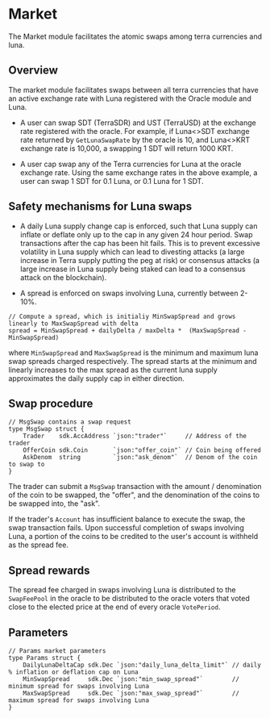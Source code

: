 # Market

The Market module facilitates the atomic swaps among terra currencies and luna. 

## Overview

The market module facilitates swaps between all terra currencies that have an active exchange rate with Luna registered with the Oracle module and Luna. 

- A user can swap SDT (TerraSDR) and UST (TerraUSD) at the exchange rate registered with the oracle. For example, if Luna<>SDT exchange rate returned by `GetLunaSwapRate` by the oracle is 10, and Luna<>KRT exchange rate is 10,000, a swapping 1 SDT will return 1000 KRT.  

- A user cap swap any of the Terra currencies for Luna at the oracle exchange rate. Using the same exchange rates in the above example, a user can swap 1 SDT for 0.1 Luna, or 0.1 Luna for 1 SDT. 

## Safety mechanisms for Luna swaps

- A daily Luna supply change cap is enforced, such that Luna supply can inflate or deflate only up to the cap in any given 24 hour period. Swap transactions after the cap has been hit fails. This is to prevent excessive volatility in Luna supply which can lead to divesting attacks (a large increase in Terra supply putting the peg at risk) or consensus attacks (a large increase in Luna supply being staked can lead to a consensus attack on the blockchain). 

- A spread is enforced on swaps involving Luna, currently between 2-10%. 
```
// Compute a spread, which is initialiy MinSwapSpread and grows linearly to MaxSwapSpread with delta
spread = MinSwapSpread + dailyDelta / maxDelta *  (MaxSwapSpread - MinSwapSpread)
```
where `MinSwapSpread` and `MaxSwapSpread` is the minimum and maximum luna swap spreads charged respectively. The spread starts at the minimum and linearly increases to the max spread as the current luna supply approximates the daily supply cap in either direction. 

## Swap procedure

```golang
// MsgSwap contains a swap request
type MsgSwap struct {
	Trader    sdk.AccAddress `json:"trader"`     // Address of the trader
	OfferCoin sdk.Coin       `json:"offer_coin"` // Coin being offered
	AskDenom  string         `json:"ask_denom"`  // Denom of the coin to swap to
}
```
The trader can submit a `MsgSwap` transaction with the amount / denomination of the coin to be swapped, the "offer", and the denomination of the coins to be swapped into, the "ask". 

If the trader's `Account` has insufficient balance to execute the swap, the swap transaction fails. Upon successful completion of swaps involving Luna, a portion of the coins to be credited to the user's account is withheld as the spread fee. 

## Spread rewards

The spread fee charged in swaps involving Luna is distributed to the `SwapFeePool` in the oracle to be distributed to the oracle voters that voted close to the elected price at the end of every oracle `VotePeriod`. 

## Parameters

```golang
// Params market parameters
type Params struct {
	DailyLunaDeltaCap sdk.Dec `json:"daily_luna_delta_limit"` // daily % inflation or deflation cap on Luna
	MinSwapSpread     sdk.Dec `json:"min_swap_spread"`        // minimum spread for swaps involving Luna
	MaxSwapSpread     sdk.Dec `json:"max_swap_spread"`        // maximum spread for swaps involving Luna
}
```